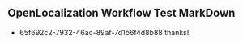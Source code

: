 ## OpenLocalization Workflow Test MarkDown
* 65f692c2-7932-46ac-89af-7d1b6f4d8b88 thanks!

<!--HONumber=Aug16_HO1-->


